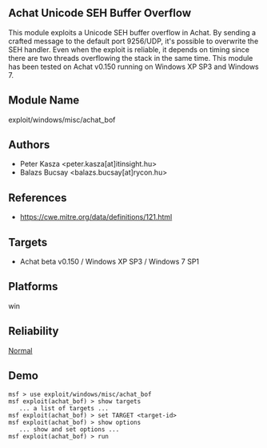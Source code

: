 ## Achat Unicode SEH Buffer Overflow

This module exploits a Unicode SEH buffer overflow in Achat. 
By sending a crafted message to the default port 9256/UDP, 
it's possible to overwrite the SEH handler. Even when the 
exploit is reliable, it depends on timing since there are 
two threads overflowing the stack in the same time. This 
module has been tested on Achat v0.150 running on Windows XP 
SP3 and Windows 7.


## Module Name
exploit/windows/misc/achat_bof

## Authors
* Peter Kasza <peter.kasza[at]itinsight.hu>
* Balazs Bucsay <balazs.bucsay[at]rycon.hu>


## References
* https://cwe.mitre.org/data/definitions/121.html



## Targets
* Achat beta v0.150 / Windows XP SP3 / Windows 7 SP1


## Platforms
win

## Reliability
[Normal](https://github.com/rapid7/metasploit-framework/wiki/Exploit-Ranking)

## Demo

```
msf > use exploit/windows/misc/achat_bof
msf exploit(achat_bof) > show targets
   ... a list of targets ...
msf exploit(achat_bof) > set TARGET <target-id>
msf exploit(achat_bof) > show options
   ... show and set options ...
msf exploit(achat_bof) > run
```
    
    